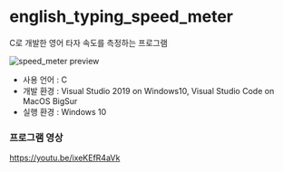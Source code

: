 # english_typing_speed_meter
C로 개발한 영어 타자 속도를 측정하는 프로그램

![speed_meter preview](https://i.imgur.com/rPjhRv5.jpg)

* 사용 언어 : C
* 개발 환경 : Visual Studio 2019 on Windows10, Visual Studio Code on MacOS BigSur
* 실행 환경 : Windows 10

### 프로그램 영상
https://youtu.be/ixeKEfR4aVk
